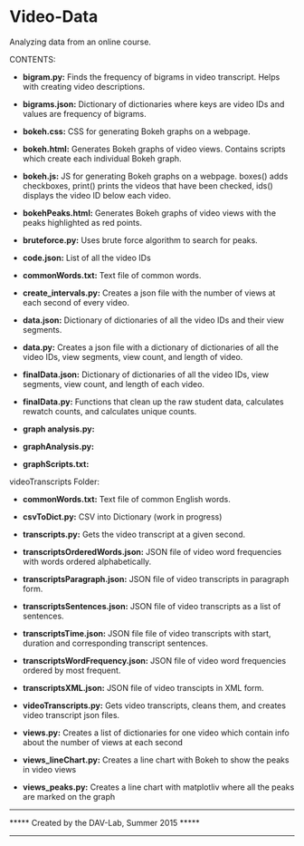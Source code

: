 # Video-Data
Analyzing data from an online course.

CONTENTS:

+ <b>bigram.py:</b> Finds the frequency of bigrams in video transcript. Helps with creating video descriptions.

+ <b>bigrams.json:</b> Dictionary of dictionaries where keys are video IDs and values are frequency of bigrams.

+ <b>bokeh.css:</b> CSS for generating Bokeh graphs on a webpage.

+ <b>bokeh.html:</b> Generates Bokeh graphs of video views. Contains scripts which create each individual Bokeh graph.

+ <b>bokeh.js:</b> JS for generating Bokeh graphs on a webpage. boxes() adds checkboxes, print() prints the videos that have been checked, ids() displays the video ID below each video.

+ <b>bokehPeaks.html:</b>  Generates Bokeh graphs of video views with the peaks highlighted as red points.

+ <b>bruteforce.py:</b>  Uses brute force algorithm to search for peaks.

+ <b>code.json:</b> List of all the video IDs

+ <b>commonWords.txt:</b>  Text file of common words.
 
+ <b>create_intervals.py:</b> Creates a json file with the number of views at each second of every video.
 
+ <b>data.json:</b> Dictionary of dictionaries of all the video IDs and their view segments.

+ <b>data.py:</b> Creates a json file with a dictionary of dictionaries of all the video IDs, view segments, view count, and length of video.

+ <b>finalData.json:</b> Dictionary of dictionaries of all the video IDs, view segments, view count, and length of each video.

+ <b>finalData.py:</b> Functions that clean up the raw student data, calculates rewatch counts, and calculates unique counts.

+ <b>graph analysis.py:</b> 

+ <b>graphAnalysis.py:</b> 

+ <b>graphScripts.txt:</b>  

videoTranscripts Folder:

+ <b>commonWords.txt:</b> Text file of common English words.
 
+ <b>csvToDict.py:</b> CSV into Dictionary (work in progress)

+ <b>transcripts.py:</b> Gets the video transcript at a given second.

+ <b>transcriptsOrderedWords.json:</b> JSON file of video word frequencies with words ordered alphabetically.

+ <b>transcriptsParagraph.json:</b> JSON file of video transcripts in paragraph form.

+ <b>transcriptsSentences.json:</b> JSON file of video transcripts as a list of sentences.

+ <b>transcriptsTime.json:</b> JSON file file of video transcripts with start, duration and corresponding transcript sentences.

+ <b>transcriptsWordFrequency.json:</b> JSON file of video word frequencies ordered by most frequent.

+ <b>transcriptsXML.json:</b> JSON file of video transcipts in XML form.

+ <b>videoTranscripts.py:</b> Gets video transcripts, cleans them, and creates video transcript json files.

+ <b>views.py:</b> Creates a list of dictionaries for one video which contain info about the number of views at each second

+ <b>views_lineChart.py:</b> Creates a line chart with Bokeh to show the peaks in video views

+ <b>views_peaks.py:</b> Creates a line chart with matplotliv where all the peaks are marked on the graph

***********************************************
***** Created by the DAV-Lab, Summer 2015 *****
***********************************************
